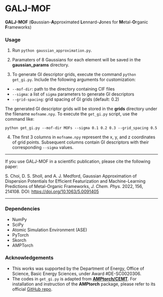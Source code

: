# GALJ-MOF

**GALJ-MOF** (**G**aussian-**A**pproximated **L**ennard-**J**ones for **M**etal-**O**rganic **F**rameworks)

### Usage

1. Run `python gaussian_approximation.py`.

2. Paramaters of 8 Gaussians for each element will be saved in the **gaussian_params** directory.

3. To generate GI descriptor grids, execute the command `python get_gi.py`. Include the following arguments for customization:

- `--mof-dir`: path to the directory containing CIF files
- `--sigma`: a list of `sigma` parameters to generate GI descriptors
- `--grid-spacing`: grid spacing of GI grids (default: 0.2)

The generated GI descriptor grids will be stored in the **grids** directory under the filename `mofname.npy`. To execute the `get_gi.py` script, use the command like:

`python get_gi.py --mof-dir MOFs --sigma 0.1 0.2 0.3 --grid_spacing 0.5`

4. The first 3 columns in `mofname.npy` represent the x, y, and z coordinates of grid points. Subsequent columns contain GI descriptors with their corresponding `--sigma` values.

---

If you use GALJ-MOF in a scientific publication, please cite the following paper:

S. Choi, D. S. Sholl, and A. J. Medford, Gaussian Approximation of Dispersion Potentials for Efficient Featurization and Machine-Learning Predictions of Metal-Organic Frameworks, *J. Chem. Phys.* 2022, 156, 214108. DOI: https://doi.org/10.1063/5.0091405

---

### Dependencies
- NumPy
- SciPy
- Atomic Simulation Environment (ASE)
- PyTorch
- Skorch
- AMPTorch

### Acknowledgements
- This works was supported by the Department of Energy, Office of Science, Basic Energy Sciences, under Award #DE-SC0020306.
- The codes in `get_gi.py` is adapted from [**AMPtorch/CEMT**](https://github.com/ulissigroup/amptorch/tree/CEMT). For installation and instruction of the **AMPtorch** package, please refer to its official [GitHub repo](https://github.com/ulissigroup/amptorch).
